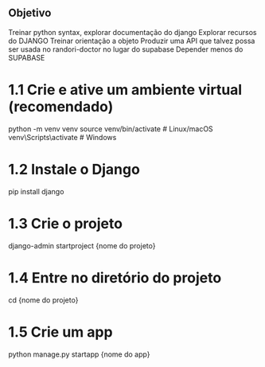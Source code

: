 ## Objetivo
Treinar python syntax, explorar documentação do django
Explorar recursos do DJANGO
Treinar orientação a objeto
Produzir uma API que talvez possa ser usada no randori-doctor no lugar do supabase
Depender menos do SUPABASE

# 1.1 Crie e ative um ambiente virtual (recomendado)
python -m venv venv
source venv/bin/activate  # Linux/macOS
venv\Scripts\activate     # Windows

# 1.2 Instale o Django
pip install django

# 1.3 Crie o projeto
django-admin startproject {nome do projeto}

# 1.4 Entre no diretório do projeto
cd {nome do projeto}

# 1.5 Crie um app
python manage.py startapp {nome do app}
